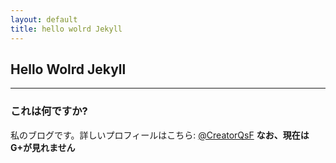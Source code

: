 ```yaml
---
layout: default
title: hello wolrd Jekyll
---
```


## Hello Wolrd Jekyll

***

### これは何ですか?

私のブログです。詳しいプロフィールはこちら: [@CreatorQsF](http://f.9en.co/?move=mainSns) 
**なお、現在はG+が見れません**


